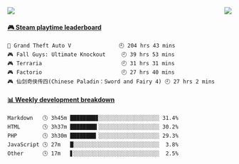 <p>
<!--   <img src="https://moe-counter.anyfan.repl.co/get/@github.readme"> -->
  <img src="https://api.anyfan.top/count/?name=anyfan">
  <img src="https://weather-icon.anyfan.repl.co/@shanghai" align="right">
</p>


<!-- steam-box start -->
#### <a href="https://gist.github.com/2bb05a98c541b99e8793360d7e14488a" target="_blank">🎮 Steam playtime leaderboard</a>
```text
🚓 Grand Theft Auto V               🕘 204 hrs 43 mins
🎮 Fall Guys: Ultimate Knockout     🕘 39 hrs 53 mins
🎮 Terraria                         🕘 31 hrs 31 mins
🎮 Factorio                         🕘 27 hrs 40 mins
🎮 仙剑奇侠传四(Chinese Paladin：Sword and Fairy 4) 🕘 27 hrs 2 mins
```
<!-- Powered by https://github.com/YouEclipse/steam-box . -->
<!-- steam-box end -->



<!-- waka-box start -->
#### <a href="https://gist.github.com/5c5782f031552061812db2d260d88847" target="_blank">📊 Weekly development breakdown</a>
```text
Markdown   🕓 3h45m ████████▊░░░░░░░░░░░░░░░░░░░ 31.4%
HTML       🕓 3h37m ████████▍░░░░░░░░░░░░░░░░░░░ 30.2%
PHP        🕓 3h30m ████████▏░░░░░░░░░░░░░░░░░░░ 29.3%
JavaScript 🕓 27m   █░░░░░░░░░░░░░░░░░░░░░░░░░░░  3.8%
Other      🕓 17m   ▋░░░░░░░░░░░░░░░░░░░░░░░░░░░  2.5%
```
<!-- Powered by https://github.com/YouEclipse/waka-box-go . -->
<!-- waka-box end -->


<!--
**anyfan/anyfan** is a ✨ _special_ ✨ repository because its `README.md` (this file) appears on your GitHub profile.

Here are some ideas to get you started:

- 🔭 I’m currently working on ...
- 🌱 I’m currently learning ...
- 👯 I’m looking to collaborate on ...
- 🤔 I’m looking for help with ...
- 💬 Ask me about ...
- 📫 How to reach me: ...
- 😄 Pronouns: ...
- ⚡ Fun fact: ...
-->
